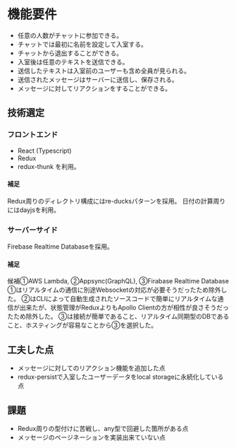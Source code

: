 # 機能要件

- 任意の人数がチャットに参加できる。
- チャットでは最初に名前を設定して入室する。
- チャットから退出することができる。
- 入室後は任意のテキストを送信できる。
- 送信したテキストは入室前のユーザーも含め全員が見られる。
- 送信されたメッセージはサーバーに送信し、保存される。
- メッセージに対してリアクションをすることができる。

## 技術選定

### フロントエンド

- React (Typescript)
- Redux
- redux-thunk
を利用。
#### 補足

Redux周りのディレクトリ構成にはre-ducksパターンを採用。
日付の計算周りにはdayjsを利用。

### サーバーサイド

Firebase Realtime Databaseを採用。

#### 補足

候補①AWS Lambda, ②Appsync(GraphQL), ③Firabase Realtime Database
①はリアルタイムの通信に別途Websocketの対応が必要そうだったため除外した。
②はCLIによって自動生成されたソースコードで簡単にリアルタイムな通信が出来たが、状態管理がReduxよりもApollo Clientの方が相性が良さそうだったため除外した。
③は接続が簡単であること、リアルタイム同期型のDBであること、ホスティングが容易なことから③を選択した。


## 工夫した点

- メッセージに対してのリアクション機能を追加した点
- redux-persistで入室したユーザーデータをlocal storageに永続化している点

## 課題

- Redux周りの型付けに苦戦し、any型で回避した箇所がある点
- メッセージのページネーションを実装出来ていない点
